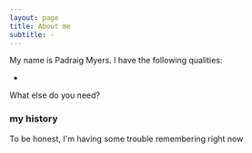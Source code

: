```yaml
---
layout: page
title: About me
subtitle: -
---
```


My name is Padraig Myers. I have the following qualities:

- 

What else do you need?

### my history

To be honest, I'm having some trouble remembering right now
